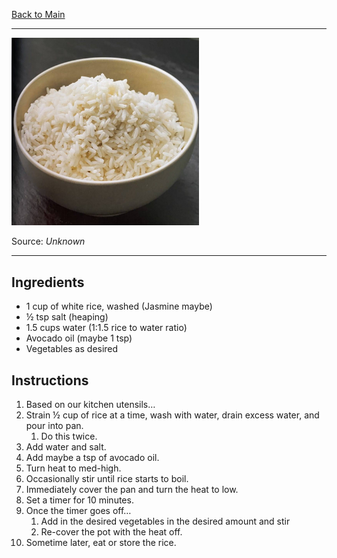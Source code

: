 [Back to Main](/README.md)

---

<img src="/90%20Images/White%20Rice.jpg" width="300" />

Source: *Unknown*

---
## Ingredients

- 1 cup of white rice, washed (Jasmine maybe)
- ½ tsp salt (heaping)
- 1.5 cups water (1:1.5 rice to water ratio)
- Avocado oil (maybe 1 tsp)
- Vegetables as desired

## Instructions

1. Based on our kitchen utensils…
2. Strain ½ cup of rice at a time, wash with water, drain excess water, and pour into pan.
    1. Do this twice.
3. Add water and salt.
4. Add maybe a tsp of avocado oil.
5. Turn heat to med-high.
6. Occasionally stir until rice starts to boil.
7. Immediately cover the pan and turn the heat to low.
8. Set a timer for 10 minutes.
9. Once the timer goes off…
    1. Add in the desired vegetables in the desired amount and stir
    2. Re-cover the pot with the heat off.
10. Sometime later, eat or store the rice.
